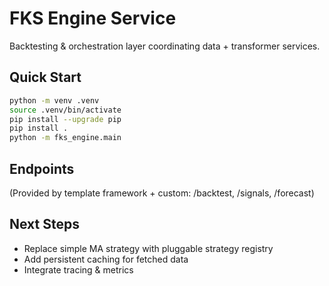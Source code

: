 # FKS Engine Service

Backtesting & orchestration layer coordinating data + transformer services.

## Quick Start

```bash
python -m venv .venv
source .venv/bin/activate
pip install --upgrade pip
pip install .
python -m fks_engine.main
```

## Endpoints

(Provided by template framework + custom: /backtest, /signals, /forecast)

## Next Steps

- Replace simple MA strategy with pluggable strategy registry
- Add persistent caching for fetched data
- Integrate tracing & metrics
